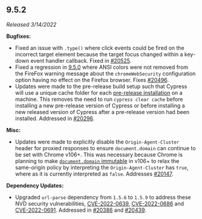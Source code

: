 ## 9.5.2

_Released 3/14/2022_

**Bugfixes:**

- Fixed an issue with `.type()` where click events could be fired on the
  incorrect target element because the target focus changed within a key-down
  event handler callback. Fixed in
  [#20525](https://github.com/cypress-io/cypress/pulls/20525).
- Fixed a regression in [9.5.0](/guides/references/changelog#9-5-0) where ANSI
  colors were not removed from the FireFox warning message about the
  `chromeWebSecurity` configuration option having no effect on the Firefox
  browser. Fixes [#20496](https://github.com/cypress-io/cypress/issues/20496).
- Updates were made to the pre-release build setup such that Cypress will use a
  unique cache folder for each
  [pre-release installation](../guides/getting-started/installing-cypress.md#Install-pre-release-version)
  on a machine. This removes the need to run `cypress clear cache` before
  installing a new pre-release version of Cypress or before installing a new
  released version of Cypress after a pre-release version had been installed.
  Addressed in [#20296](https://github.com/cypress-io/cypress/pulls/20296).

**Misc:**

- Updates were made to explicitly disable the `Origin-Agent-Cluster` header for
  proxied responses to ensure `document.domain` can continue to be set with
  Chrome v106+. This was necessary because Chrome is planning to make
  [`document.domain` immutable](https://developer.chrome.com/blog/immutable-document-domain/)
  in v106+ to relax the same-origin policy by interpreting the
  `Origin-Agent-Cluster` has `true`, where as it is currently interpreted as
  `false`. Addresses
  [#20147](https://github.com/cypress-io/cypress/issues/20147).

**Dependency Updates:**

- Upgraded `url-parse` dependency from `1.5.6` to `1.5.9` to address these NVD
  security vulnerabilities,
  [CVE-2022-0639](https://nvd.nist.gov/vuln/detail/CVE-2022-0639),
  [CVE-2022-0686](https://nvd.nist.gov/vuln/detail/CVE-2022-0686) and
  [CVE-2022-0691](https://nvd.nist.gov/vuln/detail/CVE-2022-0691). Addressed in
  [#20386](https://github.com/cypress-io/cypress/pull/20386) and
  [#20439](https://github.com/cypress-io/cypress/issues/20439).
